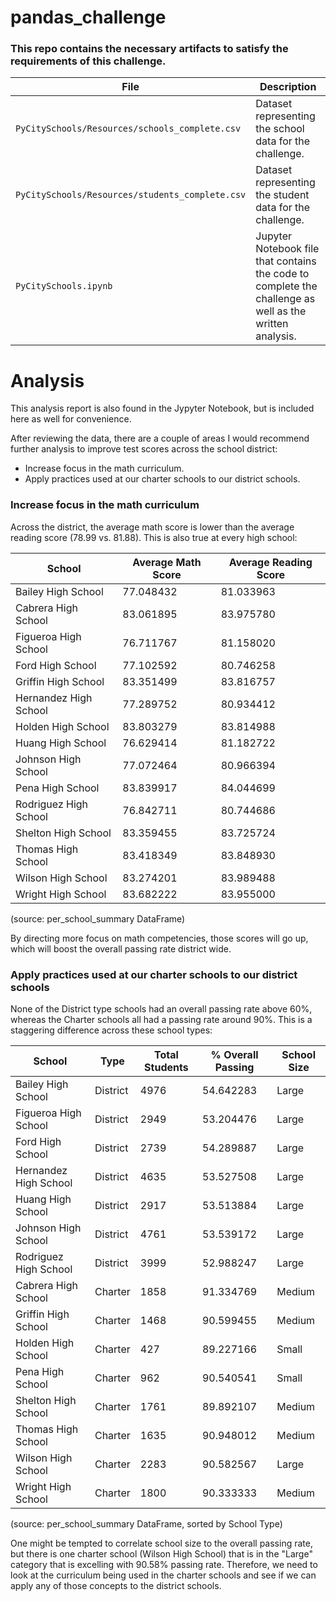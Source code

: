 # pandas_challenge

### This repo contains the necessary artifacts to satisfy the requirements of this challenge.
| File | Description | 
| - | - |
| `PyCitySchools/Resources/schools_complete.csv` | Dataset representing the school data for the challenge. |
| `PyCitySchools/Resources/students_complete.csv` | Dataset representing the student data for the challenge. |
| `PyCitySchools.ipynb` | Jupyter Notebook file that contains the code to complete the challenge as well as the written analysis. |

# Analysis

This analysis report is also found in the Jypyter Notebook, but is included here as well for convenience.

After reviewing the data, there are a couple of areas I would recommend further analysis to improve test scores across the school district:
* Increase focus in the math curriculum.
* Apply practices used at our charter schools to our district schools.

### Increase focus in the math curriculum

Across the district, the average math score is lower than the average reading score (78.99 vs. 81.88).  This is also true at every high school:

| School | Average Math Score | Average Reading Score |
|-|-|-|
| Bailey High School	| 77.048432	| 81.033963| 
| Cabrera High School	| 83.061895	| 83.975780| 
| Figueroa High School	| 76.711767	| 81.158020| 
| Ford High School	| 77.102592	| 80.746258| 
| Griffin High School	| 83.351499	| 83.816757| 
| Hernandez High School	| 77.289752	| 80.934412| 
| Holden High School	| 83.803279	| 83.814988| 
| Huang High School	| 76.629414	| 81.182722| 
| Johnson High School	| 77.072464	| 80.966394| 
| Pena High School	| 83.839917	| 84.044699| 
| Rodriguez High School	| 76.842711	| 80.744686| 
| Shelton High School	| 83.359455	| 83.725724| 
| Thomas High School	| 83.418349	| 83.848930| 
| Wilson High School	| 83.274201	| 83.989488| 
| Wright High School	| 83.682222	| 83.955000| 

(source: per_school_summary DataFrame)

By directing more focus on math competencies, those scores will go up, which will boost the overall passing rate district wide.

### Apply practices used at our charter schools to our district schools

None of the District type schools had an overall passing rate above 60%, whereas the Charter schools all had a passing rate around 90%.  This is a staggering difference across these school types:

| School | Type | Total Students | % Overall Passing | School Size|
| - | - | - | - | - |
|Bailey High School	|District	|4976	|54.642283	|Large |(2000-5000)|
|Figueroa High School	|District	|2949	|53.204476	|Large |(2000-5000)|
|Ford High School	|District	|2739	|54.289887	|Large |(2000-5000)|
|Hernandez High School	|District	|4635	|53.527508	|Large |(2000-5000)|
|Huang High School	|District	|2917	|53.513884	|Large |(2000-5000)|
|Johnson High School	|District	|4761	|53.539172	|Large |(2000-5000)|
|Rodriguez High School	|District	|3999	|52.988247	|Large |(2000-5000)|
|Cabrera High School	|Charter	|1858	|91.334769	|Medium| (1000-2000)|
|Griffin High School	|Charter	|1468	|90.599455	|Medium |(1000-2000)|
|Holden High School	|Charter	|427	|89.227166	|Small |(<1000)|
|Pena High School	|Charter	|962	|90.540541	|Small |(<1000)|
|Shelton High School	|Charter	|1761	|89.892107	|Medium |(1000-2000)|
|Thomas High School	|Charter	|1635	|90.948012	|Medium |(1000-2000)|
|Wilson High School	|Charter	|2283	|90.582567	|Large |(2000-5000)|
|Wright High School	|Charter	|1800	|90.333333	|Medium |(1000-2000)| 

(source: per_school_summary DataFrame, sorted by School Type)

One might be tempted to correlate school size to the overall passing rate, but there is one charter school (Wilson High School) that is in the "Large" category that is excelling with 90.58% passing rate.  Therefore, we need to look at the curriculum being used in the charter schools and see if we can apply any of those concepts to the district schools.